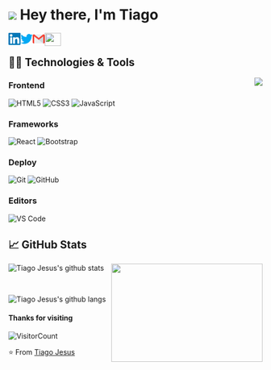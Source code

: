 # <img src="https://media1.tenor.com/images/8f5430367d6c8ded5778fb1c850021c1/tenor.gif?itemid=12395961" width="90px"/>  Hey there, I'm Tiago 

<a href="https://www.linkedin.com/in/tiagojosejesus/"><img align="left" alt="Tiago | Linkedin" width="24px" src="https://github.com/hargun79/hargun79/blob/master/Assets/Linkedin.svg" /></a>
  
<a href="https://twitter.com/tiagojosejesus"><img align="left" alt="Tiago | Twitter" width="24px" src="https://github.com/hargun79/hargun79/blob/master/Assets/Twitter.svg" /></a>
  
<a href="mailto:tiagojosepjesus@gmail.com"><img align="left" alt="Tiago | Gmail" width="24px" src="https://github.com/hargun79/hargun79/blob/master/Assets/Gmail.svg" /></a>

<a href="https://discordapp.com/users/328061002870423552"><img align="left" src="https://github.com/gauravghongde/social-icons/blob/master/PNG/Color/Discord.png" width="32px" height="26px"/></a>

<br>

## 👨‍💻 Technologies & Tools

<img src="https://i.imgur.com/xKqjrZU.gif" align="right"/>

### Frontend

![HTML5](https://img.shields.io/badge/-HTML5-%23E44D27?style=flat-square&logo=html5&logoColor=ffffff)
![CSS3](https://img.shields.io/badge/-CSS3-%231572B6?style=flat-square&logo=css3)
![JavaScript](https://img.shields.io/badge/-JavaScript-black?style=flat-square&logo=javascript)

### Frameworks

![React](https://img.shields.io/badge/-React-%23282C34?style=flat-square&logo=react)
![Bootstrap](https://img.shields.io/badge/-Bootstrap-563D7C?style=flat-square&logo=bootstrap)

### Deploy

![Git](https://img.shields.io/badge/-Git-black?style=flat-square&logo=git)
![GitHub](https://img.shields.io/badge/-GitHub-181717?style=flat-square&logo=github)

### Editors

![VS Code](http://img.shields.io/badge/-VS%20Code-007ACC?style=flat-square&logo=visual-studio-code)

## &#x1f4c8; GitHub Stats
<img src="https://cdn.dicionariopopular.com/imagens/image-132.jpg" width="300px" height="195px" align="right"/>

![Tiago Jesus's github stats](https://github-readme-stats.vercel.app/api?username=tiagojosejesus&show_icons=true&hide_border=true&theme=react)

<br>

![Tiago Jesus's github langs](https://github-readme-stats.vercel.app/api/top-langs/?username=tiagojosejesus&theme=react&show_icons=true&hide_border=true)

#### Thanks for visiting
![VisitorCount](https://profile-counter.glitch.me/tiagojosejesus/count.svg)

⭐️ From [Tiago Jesus](https://github.com/tiagojosejesus)
